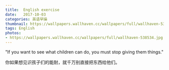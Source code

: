 ```yaml
---
title:  English exercise
date:   2017-10-03
categories: 英语早操
thumbnail: https://wallpapers.wallhaven.cc/wallpapers/full/wallhaven-538534.jpg
tags: English
photos:
- https://wallpapers.wallhaven.cc/wallpapers/full/wallhaven-538534.jpg
---
```


"If you want to see what children can do, you must stop giving them things."
<p>你如果想见识孩子们的能耐，就千万别直接把东西给他们。</p>
